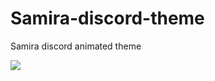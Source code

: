 # Samira-discord-theme
Samira discord animated theme


<img src="https://i.postimg.cc/L5mTv3pC/samira.png">

